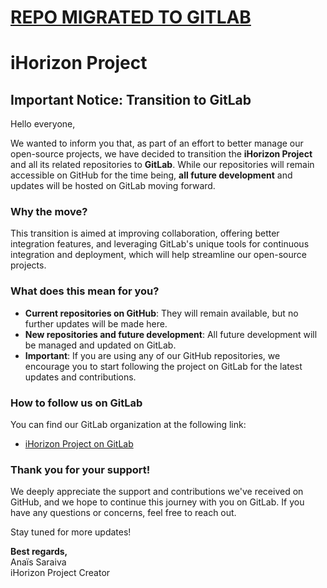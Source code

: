 # [REPO MIGRATED TO GITLAB](https://gitlab.com/ihrz/ihrz)

# iHorizon Project

## Important Notice: Transition to GitLab

Hello everyone,

We wanted to inform you that, as part of an effort to better manage our open-source projects, we have decided to transition the **iHorizon Project** and all its related repositories to **GitLab**. While our repositories will remain accessible on GitHub for the time being, **all future development** and updates will be hosted on GitLab moving forward.

### Why the move?
This transition is aimed at improving collaboration, offering better integration features, and leveraging GitLab's unique tools for continuous integration and deployment, which will help streamline our open-source projects.

### What does this mean for you?
- **Current repositories on GitHub**: They will remain available, but no further updates will be made here.
- **New repositories and future development**: All future development will be managed and updated on GitLab.
- **Important**: If you are using any of our GitHub repositories, we encourage you to start following the project on GitLab for the latest updates and contributions.

### How to follow us on GitLab
You can find our GitLab organization at the following link:
- [iHorizon Project on GitLab](https://gitlab.com/ihrz)

### Thank you for your support!
We deeply appreciate the support and contributions we've received on GitHub, and we hope to continue this journey with you on GitLab. If you have any questions or concerns, feel free to reach out.

Stay tuned for more updates!

**Best regards,**  
Anaïs Saraiva  
iHorizon Project Creator  